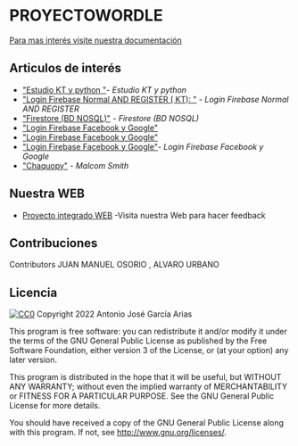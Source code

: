 
# PROYECTOWORDLE
[Para mas interés visite nuestra documentación](https://docs.google.com/document/d/16iKa8JJFxASrXhvEnwFfqmz_D24so9Dx_9hCNRYiG9U/edit?usp=sharing)


## Articulos de interés
- ["Estudio KT y python "](https://openwebinars.net/academia/portada/kotlin-para-android/)- *Estudio KT y python*
- ["Login Firebase Normal AND REGISTER ( KT): "](https://openwebinars.net/academia/aprende/kotlin-firebase-login/) - *Login Firebase Normal AND REGISTER*
- ["Firestore (BD NOSQL)"](https://firebase.google.com/docs/firestore) - *Firestore (BD NOSQL)*
- ["Login Firebase Facebook y Google"](https://www.youtube.com/watch?v=KYPc7CAYJOw&list=PLNdFk2_brsRdYF0FXDtSaGvluzBNHRbNe&index=46)
-  ["Login Firebase Facebook y Google"](https://www.youtube.com/watch?v=p0cClI0CKXM&t=611s)
-  ["Login Firebase Facebook y Google"](https://www.youtube.com/watch?v=ImbuK35vmzs&t=932s)- *Login Firebase Facebook y Google*
- ["Chaquopy"](https://chaquo.com/chaquopy/) - *Malcom Smith*



## Nuestra WEB

- [Proyecto integrado WEB](https://informatica.ieszaidinvergeles.org:10006/WProyectoIntegrado/) -Visita nuestra Web para hacer feedback


## Contribuciones 
Contributors JUAN MANUEL OSORIO , ALVARO URBANO

## Licencia

[![CC0](https://licensebuttons.net/p/zero/1.0/88x31.png)](https://creativecommons.org/publicdomain/zero/1.0/)
Copyright 2022 Antonio José García Arias

This program is free software: you can redistribute it and/or modify it under the terms of the GNU General Public License as published by the Free Software Foundation, either version 3 of the License, or (at your option) any later version.

This program is distributed in the hope that it will be useful, but WITHOUT ANY WARRANTY; without even the implied warranty of MERCHANTABILITY or FITNESS FOR A PARTICULAR PURPOSE. See the GNU General Public License for more details.

You should have received a copy of the GNU General Public License along with this program. If not, see http://www.gnu.org/licenses/.
